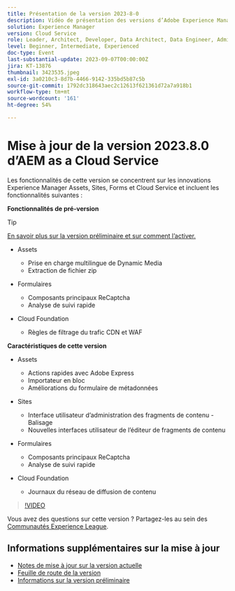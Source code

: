 ```yaml
---
title: Présentation de la version 2023-8-0
description: Vidéo de présentation des versions d’Adobe Experience Manager as a Cloud Service 2023.8.0
solution: Experience Manager
version: Cloud Service
role: Leader, Architect, Developer, Data Architect, Data Engineer, Admin, User
level: Beginner, Intermediate, Experienced
doc-type: Event
last-substantial-update: 2023-09-07T00:00:00Z
jira: KT-13876
thumbnail: 3423535.jpeg
exl-id: 3a0210c3-8d7b-4466-9142-335bd5b87c5b
source-git-commit: 1792dc318643aec2c12613f621361d72a7a918b1
workflow-type: tm+mt
source-wordcount: '161'
ht-degree: 54%

---
```


# Mise à jour de la version 2023.8.0 d’AEM as a Cloud Service

Les fonctionnalités de cette version se concentrent sur les innovations Experience Manager Assets, Sites, Forms et Cloud Service et incluent les fonctionnalités suivantes :

**Fonctionnalités de pré-version**

>[!TIP]
>
>[En savoir plus sur la version préliminaire et sur comment l’activer.](https://experienceleague.adobe.com/docs/experience-manager-cloud-service/content/release-notes/prerelease.html?lang=fr)

* Assets
   * Prise en charge multilingue de Dynamic Media
   * Extraction de fichier zip

* Formulaires
   * Composants principaux ReCaptcha
   * Analyse de suivi rapide

* Cloud Foundation
   * Règles de filtrage du trafic CDN et WAF

**Caractéristiques de cette version**

* Assets
   * Actions rapides avec Adobe Express
   * Importateur en bloc
   * Améliorations du formulaire de métadonnées

* Sites
   * Interface utilisateur d’administration des fragments de contenu - Balisage
   * Nouvelles interfaces utilisateur de l’éditeur de fragments de contenu

* Formulaires
   * Composants principaux ReCaptcha
   * Analyse de suivi rapide

* Cloud Foundation
   * Journaux du réseau de diffusion de contenu

>[!VIDEO](https://video.tv.adobe.com/v/3423535/?learn=on)

Vous avez des questions sur cette version ?  Partagez-les au sein des [Communautés Experience League](https://adobe.ly/3syyBwe).

## Informations supplémentaires sur la mise à jour

* [Notes de mise à jour sur la version actuelle](https://experienceleague.adobe.com/docs/experience-manager-cloud-service/content/release-notes/home.html?lang=fr)
* [Feuille de route de la version](https://experienceleague.adobe.com/docs/experience-manager-release-information/aem-release-updates/update-releases-roadmap.html?lang=fr)
* [Informations sur la version préliminaire](https://experienceleague.adobe.com/docs/experience-manager-cloud-service/content/release-notes/prerelease.html?lang=fr)
